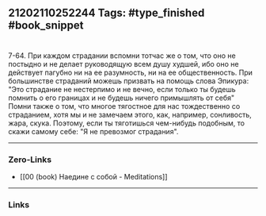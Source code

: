 21202110252244
Tags: #type_finished #book_snippet 
---
# 

 7-64. При каждом страдании вспомни тотчас же о том, что оно не постыдно и не делает руководящую всем душу худшей, ибо оно не действует пагубно ни на ее разумность, ни на ее общественность. При большинстве страданий можешь призвать на помощь слова Эпикура: "Это страдание не нестерпимо и не вечно, если только ты будешь помнить о его границах и не будешь ничего примышлять от себя"  Помни также о том, что многое тягостное для нас тождественно со страданием, хотя мы и не замечаем этого, как, например, сонливость, жара, скука. Поэтому, если ты тяготишься чем-нибудь подобным, то скажи самому себе: "Я не превозмог страдания". 

---
### Zero-Links
 - [[00 (book) Наедине с собой - Meditations]]
---
### Links

